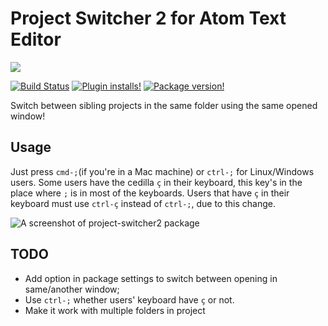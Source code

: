 # Project Switcher 2 for Atom Text Editor

<a href="https://zenhub.io"><img src="https://raw.githubusercontent.com/ZenHubIO/support/master/zenhub-badge.png"></a>

[![Build Status](https://travis-ci.org/carloshfoliveira/project-switcher.svg?branch=master)](https://travis-ci.org/carloshfoliveira/project-switcher)
[![Plugin installs!](https://img.shields.io/apm/dm/project-switcher2.svg)](https://atom.io/packages/project-switcher2)
[![Package version!](https://img.shields.io/apm/v/project-switcher2.svg?style=flat)](https://atom.io/packages/project-switcher2)


Switch between sibling projects in the same folder using the same opened window!

## Usage

Just press `cmd-;`(if you're in a Mac machine) or `ctrl-;` for Linux/Windows users.
Some users have the cedilla `ç` in their keyboard, this key's in the place where
`;` is in most of the keyboards. Users that have `ç` in their keyboard must use
`ctrl-ç` instead of `ctrl-;`, due to this change.

![A screenshot of project-switcher2 package](http://guileen.github.io/img/project-switcher/screenshot-switch.gif)

## TODO

* Add option in package settings to switch between opening in same/another window;
* Use `ctrl-;` whether users' keyboard have `ç` or not.
* Make it work with multiple folders in project

